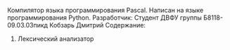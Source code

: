 Компилятор языка программирования Pascal.
Написан на языке программирования Python.
Разработчик:
Студент ДВФУ группы Б8118-09.03.03пикд Кобзарь Дмитрий
Содержание:
1. Лексический анализатор
